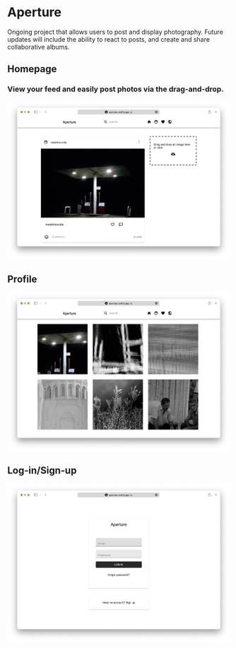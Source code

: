 # Aperture

Ongoing project that allows users to post and display photography. Future updates will include the ability to react to posts, and create and share collaborative albums. 


## Homepage
### View your feed and easily post photos via the drag-and-drop.

<img  src="assets/Screen Shot 2022-03-14 at 8.00.20 PM.png">


## Profile 


<img  src="assets/Screen Shot 2022-03-14 at 8.00.45 PM.png">

## Log-in/Sign-up


<img src="assets/Screen Shot 2022-03-14 at 7.59.32 PM.png" >